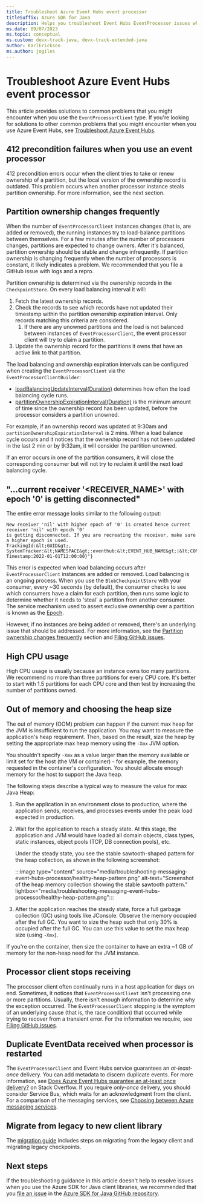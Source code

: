 ```yaml
---
title: Troubleshoot Azure Event Hubs event processor
titleSuffix: Azure SDK for Java
description: Helps you troubleshoot Event Hubs EventProcessor issues when you use the Azure SDK for Java.
ms.date: 09/07/2023
ms.topic: conceptual
ms.custom: devx-track-java, devx-track-extended-java
author: KarlErickson
ms.author: jogiles
---
```


# Troubleshoot Azure Event Hubs event processor

This article provides solutions to common problems that you might encounter when you use the `EventProcessorClient` type. If you're looking for solutions to other common problems that you might encounter when you use Azure Event Hubs, see [Troubleshoot Azure Event Hubs](troubleshooting-messaging-event-hubs-overview.md).

## 412 precondition failures when you use an event processor

412 precondition errors occur when the client tries to take or renew ownership of a partition, but the local version of the ownership record is outdated. This problem occurs when another processor instance steals partition ownership. For more information, see the next section.

## Partition ownership changes frequently

When the number of `EventProcessorClient` instances changes (that is, are added or removed), the running instances try to load-balance partitions between themselves. For a few minutes after the number of processors changes, partitions are expected to change owners. After it's balanced, partition ownership should be stable and change infrequently. If partition ownership is changing frequently when the number of processors is constant, it likely indicates a problem. We recommended that you file a GitHub issue with logs and a repro.

Partition ownership is determined via the ownership records in the `CheckpointStore`. On every load balancing interval it will:

1. Fetch the latest ownership records.
2. Check the records to see which records have not updated their timestamp within the partition ownership expiration interval. Only records matching this criteria are considered.
   1. If there are any unowned partitions and the load is not balanced between instances of `EventProcessorClient`, the event processor client will try to claim a partition.
3. Update the ownership record for the partitions it owns that have an active link to that partition.

The load balancing and ownership expiration intervals can be configured when creating the `EventProcessorClient` via the `EventProcessorClientBuilder`:

  * [loadBalancingUpdateInterval(Duration)](/java/api/com.azure.messaging.eventhubs.eventprocessorclientbuilder#com-azure-messaging-eventhubs-eventprocessorclientbuilder-loadbalancingupdateinterval(java-time-duration)) determines how often the load balancing cycle runs. 
  * [partitionOwnershipExpirationInterval(Duration)](/java/api/com.azure.messaging.eventhubs.eventprocessorclientbuilder#com-azure-messaging-eventhubs-eventprocessorclientbuilder-partitionownershipexpirationinterval(java-time-duration)) is the minimum amount of time since the ownership record has been updated, before the processor considers a partition unowned.  
  
For example, if an ownership record was updated at 9:30am and `partitionOwnershipExpirationInterval` is 2 mins. When a load balance cycle occurs and it notices that the ownership record has not been updated in the last 2 min or by 9:32am, it will consider the partition unowned.

If an error occurs in one of the partition consumers, it will close the corresponding consumer but will not try to reclaim it until the next load balancing cycle.

## "...current receiver '&lt;RECEIVER_NAME&gt;' with epoch '0' is getting disconnected"

The entire error message looks similar to the following output:

```output
New receiver 'nil' with higher epoch of '0' is created hence current receiver 'nil' with epoch '0'
is getting disconnected. If you are recreating the receiver, make sure a higher epoch is used.
TrackingId:&lt;GUID&gt;, SystemTracker:&lt;NAMESPACE&gt;:eventhub:&lt;EVENT_HUB_NAME&gt;|&lt;CONSUMER_GROUP&gt;,
Timestamp:2022-01-01T12:00:00}"}
```

This error is expected when load balancing occurs after `EventProcessorClient` instances are added or removed. Load balancing is an ongoing process. When you use the `BlobCheckpointStore` with your consumer, every ~30 seconds (by default), the consumer checks to see which consumers have a claim for each partition, then runs some logic to determine whether it needs to 'steal' a partition from another consumer. The service mechanism used to assert exclusive ownership over a partition is known as the [Epoch](/azure/event-hubs/event-hubs-event-processor-host#epoch).

However, if no instances are being added or removed, there's an underlying issue that should be addressed. For more information, see the [Partition ownership changes frequently](#partition-ownership-changes-frequently) section and [Filing GitHub issues](https://github.com/Azure/azure-sdk-for-java/issues/new/choose).

## High CPU usage

High CPU usage is usually because an instance owns too many partitions. We recommend no more than three partitions for every CPU core. It's better to start with 1.5 partitions for each CPU core and then test by increasing the number of partitions owned.

## Out of memory and choosing the heap size

The out of memory (OOM) problem can happen if the current max heap for the JVM is insufficient to run the application. You may want to measure the application's heap requirement. Then, based on the result, size the heap by setting the appropriate max heap memory using the `-Xmx` JVM option.

You shouldn't specify `-Xmx` as a value larger than the memory available or limit set for the host (the VM or container) - for example, the memory requested in the container's configuration. You should allocate enough memory for the host to support the Java heap.

The following steps describe a typical way to measure the value for max Java Heap:

1. Run the application in an environment close to production, where the application sends, receives, and processes events under the peak load expected in production.

1. Wait for the application to reach a steady state. At this stage, the application and JVM would have loaded all domain objects, class types, static instances, object pools (TCP, DB connection pools), etc.

   Under the steady state, you see the stable sawtooth-shaped pattern for the heap collection, as shown in the following screenshot:

   :::image type="content" source="media/troubleshooting-messaging-event-hubs-processor/healthy-heap-pattern.png" alt-text="Screenshot of the heap memory collection showing the stable sawtooth pattern." lightbox="media/troubleshooting-messaging-event-hubs-processor/healthy-heap-pattern.png":::

1. After the application reaches the steady state, force a full garbage collection (GC) using tools like JConsole. Observe the memory occupied after the full GC. You want to size the heap such that only 30% is occupied after the full GC. You can use this value to set the max heap size (using `-Xmx`).

If you're on the container, then size the container to have an extra ~1 GB of memory for the non-heap need for the JVM instance.

## Processor client stops receiving

The processor client often continually runs in a host application for days on end. Sometimes, it notices that `EventProcessorClient` isn't processing one or more partitions. Usually, there isn't enough information to determine why the exception occurred. The `EventProcessorClient` stopping is the symptom of an underlying cause (that is, the race condition) that occurred while trying to recover from a transient error. For the information we require, see [Filing GitHub issues](https://github.com/Azure/azure-sdk-for-java/issues/new/choose).

## Duplicate EventData received when processor is restarted

The `EventProcessorClient` and Event Hubs service guarantees an *at-least-once* delivery. You can add metadata to discern duplicate events. For more information, see [Does Azure Event Hubs guarantee an at-least once delivery?](https://stackoverflow.com/questions/33220685/does-azure-event-hub-guarantees-at-least-once-delivery/33577018#33577018) on Stack Overflow. If you require *only-once* delivery, you should consider Service Bus, which waits for an acknowledgment from the client. For a comparison of the messaging services, see [Choosing between Azure messaging services](/azure/event-grid/compare-messaging-services).

## Migrate from legacy to new client library

The [migration guide](https://github.com/Azure/azure-sdk-for-java/blob/main/sdk/eventhubs/azure-messaging-eventhubs/migration-guide.md) includes steps on migrating from the legacy client and migrating legacy checkpoints.

## Next steps

If the troubleshooting guidance in this article doesn't help to resolve issues when you use the Azure SDK for Java client libraries, we recommended that you [file an issue](https://github.com/Azure/azure-sdk-for-java/issues/new/choose) in the [Azure SDK for Java GitHub repository](https://github.com/Azure/azure-sdk-for-java).
